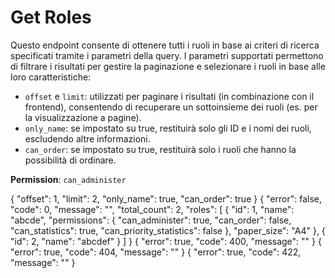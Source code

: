 # Get Roles

Questo endpoint consente di ottenere tutti i ruoli in base ai criteri di ricerca specificati tramite i parametri della 
query. I parametri supportati permettono di filtrare i risultati per gestire la paginazione e selezionare i ruoli in 
base alle loro caratteristiche:
- `offset` e `limit`: utilizzati per paginare i risultati (in combinazione con il frontend), consentendo di recuperare 
  un sottoinsieme dei ruoli (es. per la visualizzazione a pagine).
- `only_name`: se impostato su true, restituirà solo gli ID e i nomi dei ruoli, escludendo altre informazioni.
- `can_order`: se impostato su true, restituirà solo i ruoli che hanno la possibilità di ordinare.

**Permission**: `can_administer`

<api-endpoint openapi-path="./../openapi.yaml" endpoint="/roles/" method="get">
    <request>
        <sample lang="JSON" title="Payload">
            {
                "offset": 1,
                "limit": 2,
                "only_name": true,
                "can_order": true
            }
        </sample>
    </request>
    <response type="200">
        <sample lang="JSON">
            {
                "error": false,
                "code": 0,
                "message": "",
                "total_count": 2,
                "roles": [
                    {
                        "id": 1,
                        "name": "abcde",
                        "permissions": {
                            "can_administer": true,
                            "can_order": false,
                            "can_statistics": true,
                            "can_priority_statistics": false
                        },
                        "paper_size": "A4"
                    },
                    {
                        "id": 2,
                        "name": "abcdef"
                    }
                ]
            }
        </sample>
    </response>
    <response type="400">
        <sample lang="JSON">
            {
                "error": true,
                "code": 400,
                "message": ""
            }
        </sample>
    </response>
    <response type="404">
        <sample lang="JSON">
            {
                "error": true,
                "code": 404,
                "message": ""
            }
        </sample>
    </response>
    <response type="422">
        <sample lang="JSON">
            {
                "error": true,
                "code": 422,
                "message": ""
            }
        </sample>
    </response>
</api-endpoint>